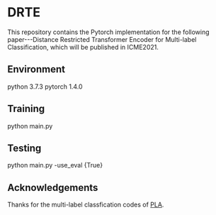 # DRTE

This repository contains the Pytorch implementation for the following paper---Distance Restricted Transformer Encoder for Multi-label Classification, which will be published in ICME2021.


## Environment
python 3.7.3
pytorch 1.4.0

## Training
python main.py

## Testing
python main.py -use_eval {True}


## Acknowledgements
Thanks for the multi-label classfication codes of [PLA](https://github.com/voyazici/orderless-rnn-classification).

